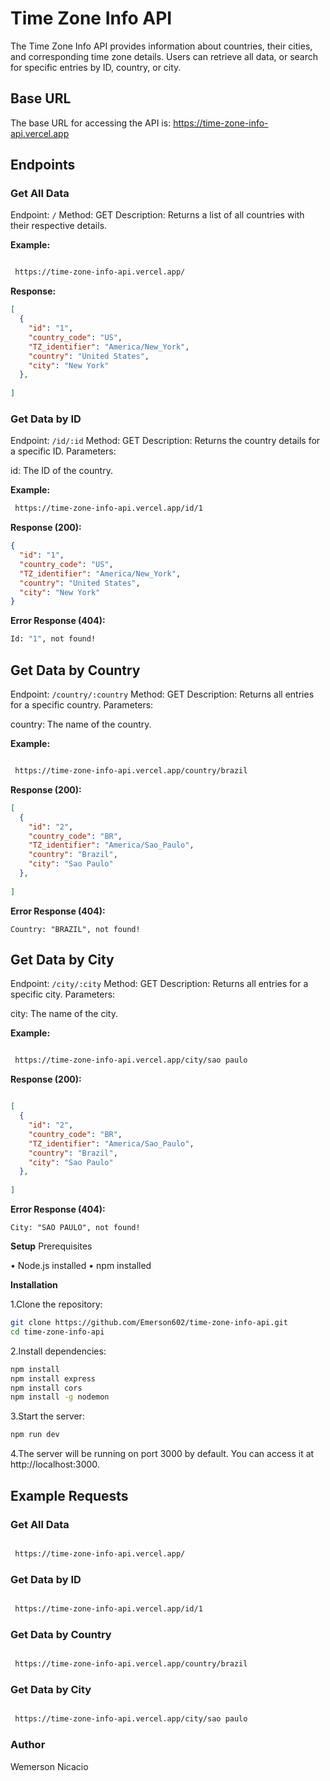# Time Zone Info API
The Time Zone Info API provides information about countries, their cities, and corresponding time zone details. Users can retrieve all data, or search for specific entries by ID, country, or city.

## Base URL
The base URL for accessing the API is: https://time-zone-info-api.vercel.app

## Endpoints

### Get All Data
Endpoint: `/`
Method: GET
Description: Returns a list of all countries with their respective details. 

**Example:**

```bash

 https://time-zone-info-api.vercel.app/
```

**Response:** 

```json
[
  {
    "id": "1",
    "country_code": "US",
    "TZ_identifier": "America/New_York",
    "country": "United States",
    "city": "New York"
  },
  
] 
```
### Get Data by ID
Endpoint: `/id/:id`
Method: GET
Description: Returns the country details for a specific ID.
Parameters:

id: The ID of the country.

**Example:**

```bash 
 https://time-zone-info-api.vercel.app/id/1
```
**Response (200):**
```json 
{
  "id": "1",
  "country_code": "US",
  "TZ_identifier": "America/New_York",
  "country": "United States",
  "city": "New York"
}
```

**Error Response (404):**
```bash
Id: "1", not found!
```

## Get Data by Country
Endpoint: `/country/:country`
Method: GET
Description: Returns all entries for a specific country.
Parameters:

country: The name of the country.

**Example:**

```bash

 https://time-zone-info-api.vercel.app/country/brazil
```

**Response (200):** 
```json
[
  {
    "id": "2",
    "country_code": "BR",
    "TZ_identifier": "America/Sao_Paulo",
    "country": "Brazil",
    "city": "Sao Paulo"
  },
  
]
```
**Error Response (404):** 

```text
Country: "BRAZIL", not found!
```

## Get Data by City
Endpoint: `/city/:city`
Method: GET
Description: Returns all entries for a specific city.
Parameters:

city: The name of the city.

**Example:**

```bash

 https://time-zone-info-api.vercel.app/city/sao paulo
```

**Response (200):**
```json  

[
  {
    "id": "2",
    "country_code": "BR",
    "TZ_identifier": "America/Sao_Paulo",
    "country": "Brazil",
    "city": "Sao Paulo"
  },
  
]
```

**Error Response (404):**

```text 
City: "SAO PAULO", not found!
```
**Setup**
Prerequisites

• Node.js installed
• npm installed

**Installation**

1.Clone the repository:

```bash
git clone https://github.com/Emerson602/time-zone-info-api.git
cd time-zone-info-api
```

2.Install dependencies:

```bash
npm install
npm install express 
npm install cors
npm install -g nodemon
```
3.Start the server:

```bash
npm run dev
```
4.The server will be running on port 3000 by default. You can access it at http://localhost:3000.

## Example Requests
### Get All Data
```bash

 https://time-zone-info-api.vercel.app/
```
### Get Data by ID
```bash

 https://time-zone-info-api.vercel.app/id/1
```
### Get Data by Country
```bash

 https://time-zone-info-api.vercel.app/country/brazil
```
### Get Data by City
```bash

 https://time-zone-info-api.vercel.app/city/sao paulo
```
### Author
Wemerson Nicacio




